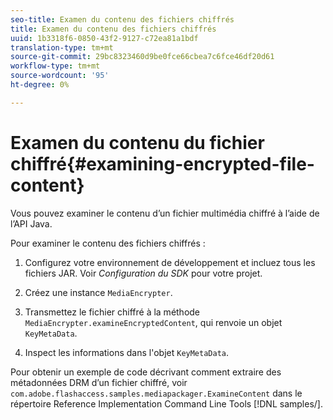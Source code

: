 ```yaml
---
seo-title: Examen du contenu des fichiers chiffrés
title: Examen du contenu des fichiers chiffrés
uuid: 1b3318f6-0850-43f2-9127-c72ea81a1bdf
translation-type: tm+mt
source-git-commit: 29bc8323460d9be0fce66cbea7c6fce46df20d61
workflow-type: tm+mt
source-wordcount: '95'
ht-degree: 0%

---
```



# Examen du contenu du fichier chiffré{#examining-encrypted-file-content}

Vous pouvez examiner le contenu d’un fichier multimédia chiffré à l’aide de l’API Java.

Pour examiner le contenu des fichiers chiffrés :

1. Configurez votre environnement de développement et incluez tous les fichiers JAR. Voir *Configuration du SDK* pour votre projet.
1. Créez une instance `MediaEncrypter`.
1. Transmettez le fichier chiffré à la méthode `MediaEncrypter.examineEncryptedContent`, qui renvoie un objet `KeyMetaData`.

1. Inspect les informations dans l&#39;objet `KeyMetaData`.

Pour obtenir un exemple de code décrivant comment extraire des métadonnées DRM d’un fichier chiffré, voir `com.adobe.flashaccess.samples.mediapackager.ExamineContent` dans le répertoire Reference Implementation Command Line Tools [!DNL samples/].

